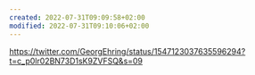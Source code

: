 ```yaml
---
created: 2022-07-31T09:09:58+02:00
modified: 2022-07-31T09:10:06+02:00
---
```


https://twitter.com/GeorgEhring/status/1547123037635596294?t=c_p0lr02BN73D1sK9ZVFSQ&s=09
